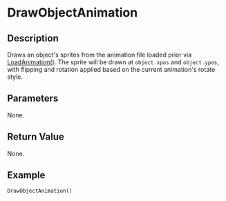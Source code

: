 # DrawObjectAnimation

## Description
Draws an object's sprites from the animation file loaded prior via [LoadAnimation()](Animations-Sprites/LoadAnimation.md). The sprite will be drawn at `object.xpos` and `object.ypos`, with flipping and rotation applied based on the current animation's rotate style.

## Parameters
None.

## Return Value
None.

## Example
```
DrawObjectAnimation()
```
